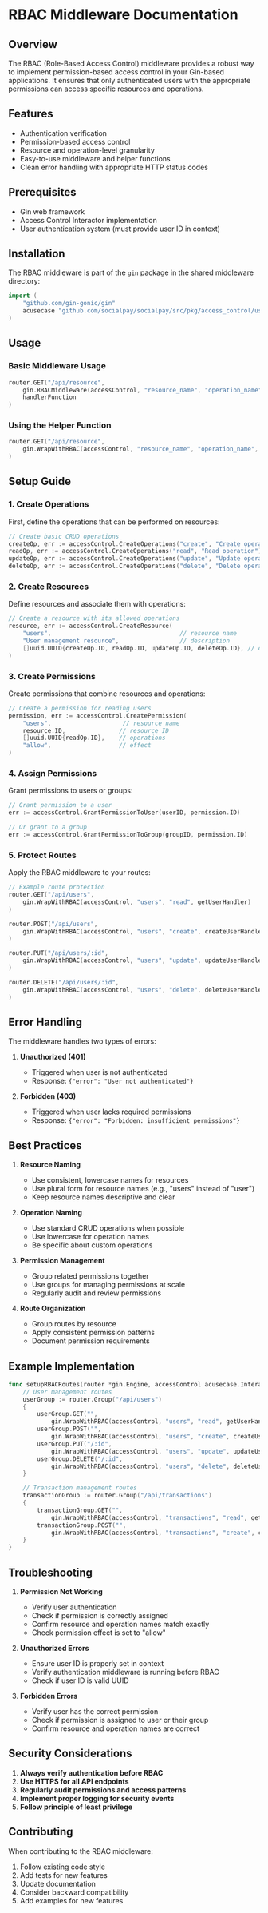 # RBAC Middleware Documentation

## Overview
The RBAC (Role-Based Access Control) middleware provides a robust way to implement permission-based access control in your Gin-based applications. It ensures that only authenticated users with the appropriate permissions can access specific resources and operations.

## Features
- Authentication verification
- Permission-based access control
- Resource and operation-level granularity
- Easy-to-use middleware and helper functions
- Clean error handling with appropriate HTTP status codes

## Prerequisites
- Gin web framework
- Access Control Interactor implementation
- User authentication system (must provide user ID in context)

## Installation
The RBAC middleware is part of the `gin` package in the shared middleware directory:

```go
import (
    "github.com/gin-gonic/gin"
    acusecase "github.com/socialpay/socialpay/src/pkg/access_control/usecase"
)
```

## Usage

### Basic Middleware Usage
```go
router.GET("/api/resource", 
    gin.RBACMiddleware(accessControl, "resource_name", "operation_name"),
    handlerFunction
)
```

### Using the Helper Function
```go
router.GET("/api/resource", 
    gin.WrapWithRBAC(accessControl, "resource_name", "operation_name", handlerFunction)
)
```

## Setup Guide

### 1. Create Operations
First, define the operations that can be performed on resources:

```go
// Create basic CRUD operations
createOp, err := accessControl.CreateOperations("create", "Create operation")
readOp, err := accessControl.CreateOperations("read", "Read operation")
updateOp, err := accessControl.CreateOperations("update", "Update operation")
deleteOp, err := accessControl.CreateOperations("delete", "Delete operation")
```

### 2. Create Resources
Define resources and associate them with operations:

```go
// Create a resource with its allowed operations
resource, err := accessControl.CreateResource(
    "users",                                    // resource name
    "User management resource",                 // description
    []uuid.UUID{createOp.ID, readOp.ID, updateOp.ID, deleteOp.ID}, // operations
)
```

### 3. Create Permissions
Create permissions that combine resources and operations:

```go
// Create a permission for reading users
permission, err := accessControl.CreatePermission(
    "users",                    // resource name
    resource.ID,               // resource ID
    []uuid.UUID{readOp.ID},    // operations
    "allow",                   // effect
)
```

### 4. Assign Permissions
Grant permissions to users or groups:

```go
// Grant permission to a user
err := accessControl.GrantPermissionToUser(userID, permission.ID)

// Or grant to a group
err := accessControl.GrantPermissionToGroup(groupID, permission.ID)
```

### 5. Protect Routes
Apply the RBAC middleware to your routes:

```go
// Example route protection
router.GET("/api/users", 
    gin.WrapWithRBAC(accessControl, "users", "read", getUserHandler)
)

router.POST("/api/users", 
    gin.WrapWithRBAC(accessControl, "users", "create", createUserHandler)
)

router.PUT("/api/users/:id", 
    gin.WrapWithRBAC(accessControl, "users", "update", updateUserHandler)
)

router.DELETE("/api/users/:id", 
    gin.WrapWithRBAC(accessControl, "users", "delete", deleteUserHandler)
)
```

## Error Handling
The middleware handles two types of errors:

1. **Unauthorized (401)**
   - Triggered when user is not authenticated
   - Response: `{"error": "User not authenticated"}`

2. **Forbidden (403)**
   - Triggered when user lacks required permissions
   - Response: `{"error": "Forbidden: insufficient permissions"}`

## Best Practices

1. **Resource Naming**
   - Use consistent, lowercase names for resources
   - Use plural form for resource names (e.g., "users" instead of "user")
   - Keep resource names descriptive and clear

2. **Operation Naming**
   - Use standard CRUD operations when possible
   - Use lowercase for operation names
   - Be specific about custom operations

3. **Permission Management**
   - Group related permissions together
   - Use groups for managing permissions at scale
   - Regularly audit and review permissions

4. **Route Organization**
   - Group routes by resource
   - Apply consistent permission patterns
   - Document permission requirements

## Example Implementation

```go
func setupRBACRoutes(router *gin.Engine, accessControl acusecase.Interactor) {
    // User management routes
    userGroup := router.Group("/api/users")
    {
        userGroup.GET("", 
            gin.WrapWithRBAC(accessControl, "users", "read", getUserHandler))
        userGroup.POST("", 
            gin.WrapWithRBAC(accessControl, "users", "create", createUserHandler))
        userGroup.PUT("/:id", 
            gin.WrapWithRBAC(accessControl, "users", "update", updateUserHandler))
        userGroup.DELETE("/:id", 
            gin.WrapWithRBAC(accessControl, "users", "delete", deleteUserHandler))
    }

    // Transaction management routes
    transactionGroup := router.Group("/api/transactions")
    {
        transactionGroup.GET("", 
            gin.WrapWithRBAC(accessControl, "transactions", "read", getTransactionHandler))
        transactionGroup.POST("", 
            gin.WrapWithRBAC(accessControl, "transactions", "create", createTransactionHandler))
    }
}
```

## Troubleshooting

1. **Permission Not Working**
   - Verify user authentication
   - Check if permission is correctly assigned
   - Confirm resource and operation names match exactly
   - Check permission effect is set to "allow"

2. **Unauthorized Errors**
   - Ensure user ID is properly set in context
   - Verify authentication middleware is running before RBAC
   - Check if user ID is valid UUID

3. **Forbidden Errors**
   - Verify user has the correct permission
   - Check if permission is assigned to user or their group
   - Confirm resource and operation names are correct

## Security Considerations

1. **Always verify authentication before RBAC**
2. **Use HTTPS for all API endpoints**
3. **Regularly audit permissions and access patterns**
4. **Implement proper logging for security events**
5. **Follow principle of least privilege**

## Contributing
When contributing to the RBAC middleware:

1. Follow existing code style
2. Add tests for new features
3. Update documentation
4. Consider backward compatibility
5. Add examples for new features 